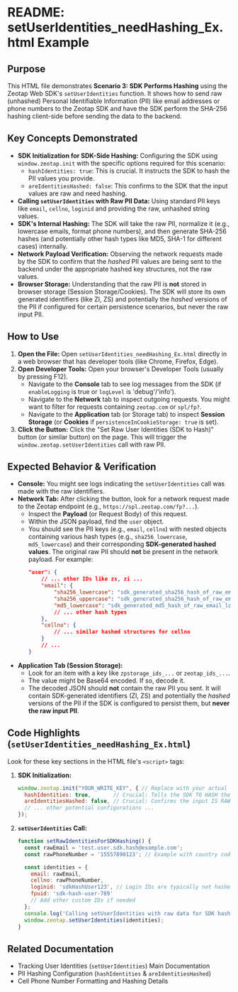 # README: setUserIdentities_needHashing_Ex.html Example

## Purpose

This HTML file demonstrates **Scenario 3: SDK Performs Hashing** using the Zeotap Web SDK's `setUserIdentities` function. It shows how to send raw (unhashed) Personal Identifiable Information (PII) like email addresses or phone numbers to the Zeotap SDK and have the SDK perform the SHA-256 hashing client-side before sending the data to the backend.

## Key Concepts Demonstrated

*   **SDK Initialization for SDK-Side Hashing:** Configuring the SDK using `window.zeotap.init` with the specific options required for this scenario:
    *   `hashIdentities: true`: This is crucial. It instructs the SDK to hash the PII values you provide.
    *   `areIdentitiesHashed: false`: This confirms to the SDK that the input values are raw and need hashing.
*   **Calling `setUserIdentities` with Raw PII Data:** Using standard PII keys like `email`, `cellno`, `loginid` and providing the raw, unhashed string values.
*   **SDK's Internal Hashing:** The SDK will take the raw PII, normalize it (e.g., lowercase emails, format phone numbers), and then generate SHA-256 hashes (and potentially other hash types like MD5, SHA-1 for different cases) internally.
*   **Network Payload Verification:** Observing the network requests made by the SDK to confirm that the *hashed* PII values are being sent to the backend under the appropriate hashed key structures, not the raw values.
*   **Browser Storage:** Understanding that the raw PII is **not** stored in browser storage (Session Storage/Cookies). The SDK will store its own generated identifiers (like ZI, ZS) and potentially the *hashed* versions of the PII if configured for certain persistence scenarios, but never the raw input PII.

## How to Use

1.  **Open the File:** Open `setUserIdentities_needHashing_Ex.html` directly in a web browser that has developer tools (like Chrome, Firefox, Edge).
2.  **Open Developer Tools:** Open your browser's Developer Tools (usually by pressing F12).
    *   Navigate to the **Console** tab to see log messages from the SDK (if `enableLogging` is true or `logLevel` is 'debug'/'info').
    *   Navigate to the **Network** tab to inspect outgoing requests. You might want to filter for requests containing `zeotap.com` or `spl/fp?`.
    *   Navigate to the **Application** tab (or Storage tab) to inspect **Session Storage** (or **Cookies** if `persistenceInCookieStorage: true` is set).
3.  **Click the Button:** Click the "Set Raw User Identities (SDK to Hash)" button (or similar button) on the page. This will trigger the `window.zeotap.setUserIdentities` call with raw PII.

## Expected Behavior & Verification

*   **Console:** You might see logs indicating the `setUserIdentities` call was made with the raw identifiers.
*   **Network Tab:** After clicking the button, look for a network request made to the Zeotap endpoint (e.g., `https://spl.zeotap.com/fp?...`).
    *   Inspect the **Payload** (or Request Body) of this request.
    *   Within the JSON payload, find the `user` object.
    *   You should see the PII keys (e.g., `email`, `cellno`) with nested objects containing various hash types (e.g., `sha256_lowercase`, `md5_lowercase`) and their corresponding **SDK-generated hashed values**. The original raw PII should **not** be present in the network payload. For example:
        ```json
        "user": {
            // ... other IDs like zs, zi ...
            "email": {
                "sha256_lowercase": "sdk_generated_sha256_hash_of_raw_email_lowercase",
                "sha256_uppercase": "sdk_generated_sha256_hash_of_raw_email_uppercase",
                "md5_lowercase": "sdk_generated_md5_hash_of_raw_email_lowercase",
                // ... other hash types
            },
            "cellno": {
                // ... similar hashed structures for cellno
            }
            // ...
        }
        ```
*   **Application Tab (Session Storage):**
    *   Look for an item with a key like `zpstorage_ids_...` or `zeotap_ids_...`.
    *   The value might be Base64 encoded. If so, decode it.
    *   The decoded JSON should **not** contain the raw PII you sent. It will contain SDK-generated identifiers (ZI, ZS) and potentially the *hashed* versions of the PII if the SDK is configured to persist them, but **never the raw input PII**.

## Code Highlights (`setUserIdentities_needHashing_Ex.html`)

Look for these key sections in the HTML file's `<script>` tags:

1.  **SDK Initialization:**
    ```javascript
    window.zeotap.init("YOUR_WRITE_KEY", { // Replace with your actual Write Key
      hashIdentities: true,       // Crucial: Tells the SDK TO HASH the input.
      areIdentitiesHashed: false, // Crucial: Confirms the input IS RAW.
      // ... other potential configurations ...
    });
    ```
2.  **`setUserIdentities` Call:**
    ```javascript
    function setRawIdentitiesForSDKHashing() {
      const rawEmail = 'test.user.sdk.hash@example.com';
      const rawPhoneNumber = '15557890123'; // Example with country code

      const identities = {
        email: rawEmail,
        cellno: rawPhoneNumber,
        loginid: 'sdkHashUser123', // Login IDs are typically not hashed by default unless specific keys are used
        fpuid: 'sdk-hash-user-789'
        // Add other custom IDs if needed
      };
      console.log('Calling setUserIdentities with raw data for SDK hashing:', identities);
      window.zeotap.setUserIdentities(identities);
    }
    ```

## Related Documentation

*   Tracking User Identities (`setUserIdentities`) Main Documentation
*   PII Hashing Configuration (`hashIdentities` & `areIdentitiesHashed`)
*   Cell Phone Number Formatting and Hashing Details
